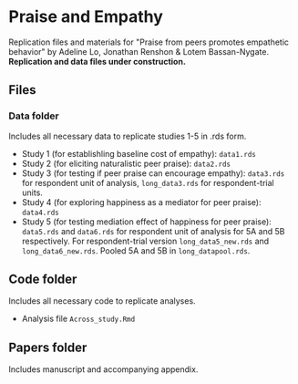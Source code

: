 # Praise and Empathy

Replication files and materials for "Praise from peers promotes empathetic behavior" by Adeline Lo, Jonathan Renshon & Lotem Bassan-Nygate.  **Replication and data files under construction.**

## Files

### Data folder

Includes all necessary data to replicate studies 1-5 in .rds form. 

* Study 1 (for establishling baseline cost of empathy): `data1.rds`
* Study 2 (for eliciting naturalistic peer praise): `data2.rds`
* Study 3 (for testing if peer praise can encourage empathy): `data3.rds` for respondent unit of analysis, `long_data3.rds` for respondent-trial units.
* Study 4 (for exploring happiness as a mediator for peer praise): `data4.rds`
* Study 5 (for testing mediation effect of happiness for peer praise): `data5.rds` and `data6.rds` for respondent unit of analysis for 5A and 5B respectively. For respondent-trial version `long_data5_new.rds` and `long_data6_new.rds`. Pooled 5A and 5B in `long_datapool.rds`.

## Code folder

Includes all necessary code to replicate analyses.

* Analysis file `Across_study.Rmd`

## Papers folder

Includes manuscript and accompanying appendix.
